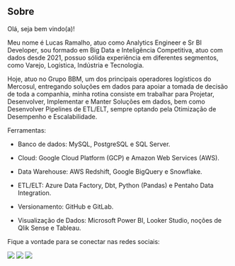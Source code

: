 ## Sobre

Olá, seja bem vindo(a)!

Meu nome é Lucas Ramalho, atuo como Analytics Engineer e Sr BI Developer, sou formado em Big Data e Inteligência Competitiva, atuo com dados desde 2021, possuo sólida experiência em diferentes segmentos, como Varejo, Logística, Indústria e Tecnologia.

Hoje, atuo no Grupo BBM, um dos principais operadores logísticos do Mercosul, entregando soluções em dados para apoiar a tomada de decisão de toda a companhia, minha rotina consiste em trabalhar para Projetar, Desenvolver, Implementar e Manter Soluções em dados, bem como Desenvolver Pipelines de ETL/ELT, sempre optando pela Otimização de Desempenho e Escalabilidade.

Ferramentas:

  - Banco de dados: MySQL, PostgreSQL e SQL Server.

  - Cloud: Google Cloud Platform (GCP) e Amazon Web Services (AWS).

  - Data Warehouse: AWS Redshift, Google BigQuery e Snowflake.

  - ETL/ELT: Azure Data Factory, Dbt, Python (Pandas) e Pentaho Data Integration.

  - Versionamento: GitHub e GitLab.

  - Visualização de Dados: Microsoft Power BI, Looker Studio, noções de Qlik Sense e Tableau.

Fique a vontade para se conectar nas redes sociais:

<div> 
  <a href="https://www.linkedin.com/in/olucasramalho/" target="_blank"><img src="https://img.shields.io/badge/-LinkedIn-%230077B5?style=for-the-badge&logo=linkedin&logoColor=white" target="_blank"></a>
  <a href = "mailto:oramalholucas@gmail.com"><img src="https://img.shields.io/badge/-Gmail-%23333?style=for-the-badge&logo=gmail&logoColor=white" target="_blank"></a>
  <a href="https://www.instagram.com/lukaas_ramalho" target="_blank"><img src="https://img.shields.io/badge/-Instagram-%23E4405F?style=for-the-badge&logo=instagram&logoColor=white" target="_blank"></a>
</div>
